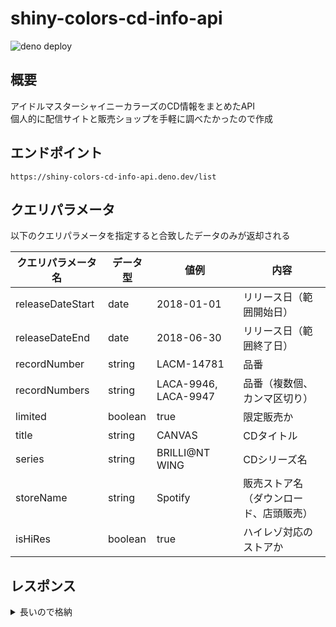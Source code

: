 # shiny-colors-cd-info-api

![deno deploy](https://img.shields.io/badge/deno-deploy-green?logo|deno)

## 概要

アイドルマスターシャイニーカラーズのCD情報をまとめたAPI\
個人的に配信サイトと販売ショップを手軽に調べたかったので作成

## エンドポイント

`https://shiny-colors-cd-info-api.deno.dev/list`

## クエリパラメータ

以下のクエリパラメータを指定すると合致したデータのみが返却される

| クエリパラメータ名 | データ型 | 値例                 | 内容                                   |
| ------------------ | -------- | -------------------- | -------------------------------------- |
| releaseDateStart   | date     | 2018-01-01           | リリース日（範囲開始日）               |
| releaseDateEnd     | date     | 2018-06-30           | リリース日（範囲終了日）               |
| recordNumber       | string   | LACM-14781           | 品番                                   |
| recordNumbers      | string   | LACA-9946, LACA-9947 | 品番（複数個、カンマ区切り）           |
| limited            | boolean  | true                 | 限定販売か                             |
| title              | string   | CANVAS               | CDタイトル                             |
| series             | string   | BRILLI@NT WING       | CDシリーズ名                           |
| storeName          | string   | Spotify              | 販売ストア名（ダウンロード、店頭販売） |
| isHiRes            | boolean  | true                 | ハイレゾ対応のストアか                 |

## レスポンス

<details>
<summary>長いので格納</summary>

```json
[
  {
    "title": "THE IDOLM@STER SHINY COLORS BRILLI@NT WING 01 Spread the Wings!!",
    "recordNumbers": [
      "LACM-14781"
    ],
    "releaseDate": "2018-06-06",
    "jacketUrl": "https://shinycolors.lantis.jp/X9pa5jNY/wp-content/uploads/2021/12/jk_LACM-14781.jpg",
    "limited": false,
    "series": "BRILLI@NT WING",
    "artist": "シャイニーカラーズ",
    "downloadSiteList": [
      {
        "name": "Apple Music",
        "url": "https://music.apple.com/jp/album/1675421830?ls=1&at=1l3vpUI&app=music&ct=LFV_0c29fbc1e3467f1597479e2cff6a1407&itscg=30440&itsct=catchall_p1&lId=28120685&cId=none&sr=1&src=Linkfire",
        "isHiRes": false
      },
      {
        "name": "Amazon Music",
        "url": "http://music.amazon.co.jp/albums/B0BXBC351C?tag=linkfiregen&ie=UTF8&linkCode=as2&ascsubtag=0c29fbc1e3467f1597479e2cff6a1407&ref=dmm_acq_soc_us_u_lfire_lp_x_0c29fbc1e3467f1597479e2cff6a1407",
        "isHiRes": false
      },
      {
        "name": "Spotify",
        "url": "http://open.spotify.com/album/2klsGa0KCtEePa04pjbV7r",
        "isHiRes": false
      },
      {
        "name": "Youtube Music",
        "url": "https://music.youtube.com/playlist?list=OLAK5uy_ndbJovdHI7DKReNUOZ93XDSE8J-8i_yzY&src=Linkfire&lId=d58a7737-70e1-4f34-a4f6-99884ba2dbd3&cId=d3d58fd7-4c47-11e6-9fd0-066c3e7a8751",
        "isHiRes": false
      },
      {
        "name": "LINE MUSIC",
        "url": "https://music.line.me/launch?target=album&item=mb0000000002c53072&cc=JP&v=1",
        "isHiRes": false
      },
      {
        "name": "AWA",
        "url": "https://s.awa.fm/album/ccce421852d497660c33?t=1678021204&lf=0c29fbc1e3467f1597479e2cff6a1407",
        "isHiRes": false
      },
      {
        "name": "TOWER RECORDS MUSIC",
        "url": "https://music.tower.jp/album/detail/1025487441",
        "isHiRes": false
      },
      {
        "name": "iTunes",
        "url": "https://music.apple.com/jp/album/1675421830?ls=1&at=1l3vpUI&app=music&ct=LFV_0c29fbc1e3467f1597479e2cff6a1407&itscg=30440&itsct=catchall_p8&lId=28120685&cId=none&sr=8&src=Linkfire",
        "isHiRes": false
      },
      {
        "name": "mora",
        "url": "https://mora.jp/package/43000008/195533010999/",
        "isHiRes": false
      },
      {
        "name": "レコチョク",
        "url": "https://recochoku.jp/album/A1025487441",
        "isHiRes": false
      },
      {
        "name": "animelo mix",
        "url": "https://r.animelo.jp/?id=uaP6iPRi",
        "isHiRes": false
      },
      {
        "name": "e-onkyo music",
        "url": "https://www.e-onkyo.com/music/album/lzc2294/?lf=0c29fbc1e3467f1597479e2cff6a1407",
        "isHiRes": true
      },
      {
        "name": "mora",
        "url": "https://mora.jp/package/43000152/LZC-2294_HI-24_96/",
        "isHiRes": true
      }
    ],
    "purchaseSiteList": [
      {
        "name": "A-on STORE",
        "url": "https://a-onstore.jp/item/item-1000205029/",
        "isHiRes": false
      },
      {
        "name": "A-on STORE Powered by A!SMART",
        "url": "https://www.asmart.jp/Form/Product/ProductDetail.aspx?shop=0&cat=600624200&swrd=&pid=10018140&vid=",
        "isHiRes": false
      },
      {
        "name": "animate",
        "url": "https://www.animate-onlineshop.jp/pn/%E3%80%90%E3%82%AD%E3%83%A3%E3%83%A9%E3%82%AF%E3%82%BF%E3%83%BC%E3%82%BD%E3%83%B3%E3%82%B0%E3%80%91THE+IDOLM%40STER+SHINY+COLORS+BRILLI%40NT+WING+01+Spread+the+Wings%21%21/pd/1514168/",
        "isHiRes": false
      },
      {
        "name": "Amazon CD",
        "url": "https://www.amazon.co.jp/%E3%82%B2%E3%83%BC%E3%83%A0%E3%80%8E%E3%82%A2%E3%82%A4%E3%83%89%E3%83%AB%E3%83%9E%E3%82%B9%E3%82%BF%E3%83%BC-%E3%82%B7%E3%83%A3%E3%82%A4%E3%83%8B%E3%83%BC%E3%82%AB%E3%83%A9%E3%83%BC%E3%82%BA%E3%80%8FBRILLI-WING-01%E3%80%8CSpread-Wings/dp/B07BBT25VM/ref=sr_1_1?__mk_ja_JP=%E3%82%AB%E3%82%BF%E3%82%AB%E3%83%8A&dchild=1&keywords=LACM-14781&qid=1617680258&sr=8-1&tag=linkfiregen&ie=UTF8&linkCode=as2&ascsubtag=30de2342f6c76c55040e9045a2e33f0f&ref=dmm_acq_soc_us_u_lfire_lp_x_30de2342f6c76c55040e9045a2e33f0f",
        "isHiRes": false
      },
      {
        "name": "GAMERS",
        "url": "https://www.gamers.co.jp/pn/%E3%80%90%E3%82%AD%E3%83%A3%E3%83%A9%E3%82%AF%E3%82%BF%E3%83%BC%E3%82%BD%E3%83%B3%E3%82%B0%E3%80%91%E3%82%A2%E3%82%A4%E3%83%89%E3%83%AB%E3%83%9E%E3%82%B9%E3%82%BF%E3%83%BC+%E3%82%B7%E3%83%A3%E3%82%A4%E3%83%8B%E3%83%BC%E3%82%AB%E3%83%A9%E3%83%BC%E3%82%BA+BRILLI%40NT+WING+01+Spread+the+Wings%21%21/pd/10394980/",
        "isHiRes": false
      },
      {
        "name": "セブンネットショッピング",
        "url": "https://7net.omni7.jp/detail/1301387446",
        "isHiRes": false
      },
      {
        "name": "TOWER RECORDS ONLINE",
        "url": "https://tower.jp/item/4699471/THE-IDOLM@STER-SHINY-COLORS-BRILLI@NT-WING-01-Spread-the-Wings!!",
        "isHiRes": false
      },
      {
        "name": "TSUTAYA オンラインショッピング",
        "url": "https://shop.tsutaya.co.jp/cd/product/4540774147816/",
        "isHiRes": false
      },
      {
        "name": "とらのあな",
        "url": "https://ecs.toranoana.jp/tora/ec/item/210006589253/",
        "isHiRes": false
      },
      {
        "name": "Rakuten ブックス",
        "url": "https://books.rakuten.co.jp/rb/15392403/?l-id=search-c-item-text-01",
        "isHiRes": false
      }
    ]
  },
  ...
]
```

</details>
